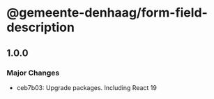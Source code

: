 # @gemeente-denhaag/form-field-description

## 1.0.0

### Major Changes

- ceb7b03: Upgrade packages. Including React 19
